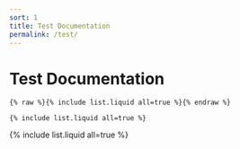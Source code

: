 ```yaml
---
sort: 1
title: Test Documentation
permalink: /test/
---
```


# Test Documentation
```
{% raw %}{% include list.liquid all=true %}{% endraw %}

{% include list.liquid all=true %}
```

{% include list.liquid all=true %}
